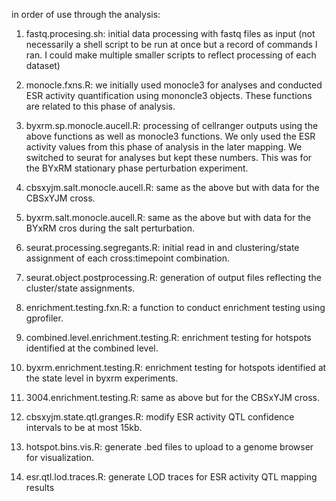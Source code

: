 in order of use through the analysis:

1. fastq.procesing.sh: initial data processing with fastq files as input (not necessarily a shell script to be run at once but a record of commands I ran. I could make multiple smaller scripts to reflect processing of each dataset)

2. monocle.fxns.R: we initially used monocle3 for analyses and conducted ESR activity quantification using mononcle3 objects. These functions are related to this phase of analysis.
3. byxrm.sp.monocle.aucell.R: processing of cellranger outputs using the above functions as well as monocle3 functions. We only used the ESR activity values from this phase of analysis in the later mapping. We switched to seurat for analyses but kept these numbers. This was for the BYxRM stationary phase perturbation experiment. 
4. cbsxyjm.salt.monocle.aucell.R: same as the above but with data for the CBSxYJM cross. 
5. byxrm.salt.monocle.aucell.R: same as the above but with data for the BYxRM cros during the salt perturbation.
  
6. seurat.processing.segregants.R: initial read in and clustering/state assignment of each cross:timepoint combination.
7. seurat.object.postprocessing.R: generation of output files reflecting the cluster/state assignments.

8. enrichment.testing.fxn.R: a function to conduct enrichment testing using gprofiler.
9. combined.level.enrichment.testing.R: enrichment testing for hotspots identified at the combined level.
10. byxrm.enrichment.testing.R: enrichment testing for hotspots identified at the state level in byxrm experiments.
11. 3004.enrichment.testing.R: same as above but for the CBSxYJM cross.

12. cbsxyjm.state.qtl.granges.R: modify ESR activity QTL confidence intervals to be at most 15kb.
13. hotspot.bins.vis.R: generate .bed files to upload to a genome browser for visualization.
14. esr.qtl.lod.traces.R: generate LOD traces for ESR activity QTL mapping results
